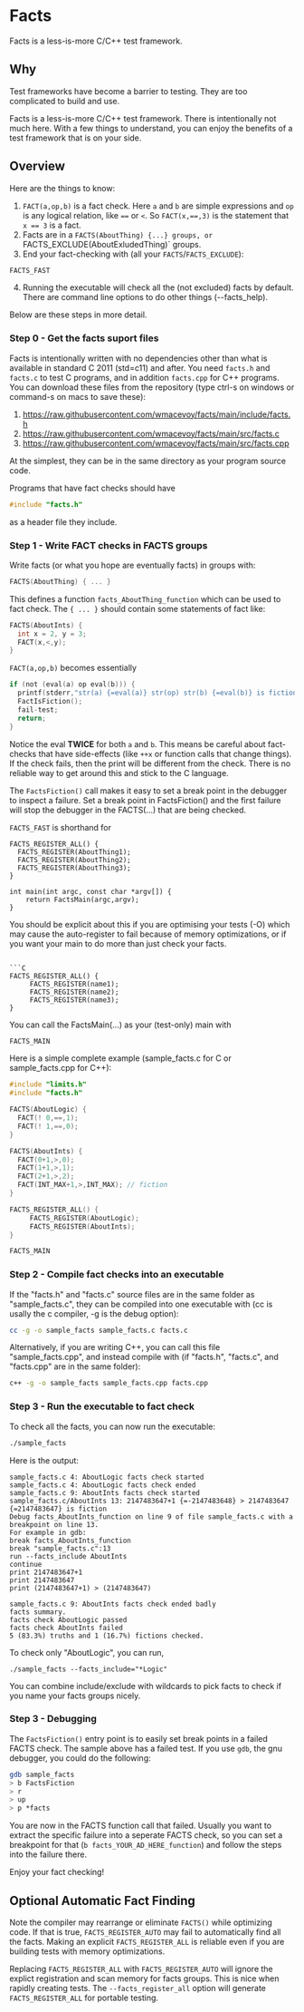 # Facts

Facts is a less-is-more C/C++ test framework.

## Why

Test frameworks have become a barrier to testing.  They are too complicated to build and use.

Facts is a less-is-more C/C++ test framework.  There is intentionally not much here.  With a few things to understand, you can enjoy the benefits of a test framework that is on your side.

## Overview

Here are the things to know:

1. `FACT(a,op,b)` is a fact check. Here `a` and `b` are simple expressions and `op` is any logical relation, like `==` or `<`.  So `FACT(x,==,3)` is the statement that `x == 3` is a fact.
2. Facts are in a `FACTS(AboutThing) {...} groups, or `FACTS_EXCLUDE(AboutExludedThing)` groups.
3. End your fact-checking with (all your `FACTS`/`FACTS_EXCLUDE`):
```C
FACTS_FAST
```
4. Running the executable will check all the (not excluded) facts by default.  There are command line options to do other things (--facts_help).

Below are these steps in more detail.

### Step 0 - Get the facts suport files

Facts is intentionally written with no dependencies other than what is available in standard C 2011 (std=c11) and after.  You need `facts.h` and `facts.c` to test C programs, and in addition `facts.cpp` for C++ programs.  You can download these files from the repository (type ctrl-s on windows or command-s on macs to save these):

1. https://raw.githubusercontent.com/wmacevoy/facts/main/include/facts.h
1. https://raw.githubusercontent.com/wmacevoy/facts/main/src/facts.c
1. https://raw.githubusercontent.com/wmacevoy/facts/main/src/facts.cpp

At the simplest, they can be in the same directory as your program source code.

Programs that have fact checks should have
```C
#include "facts.h"
```
as a header file they include.

### Step 1 - Write FACT checks in FACTS groups

Write facts (or what you hope are eventually facts) in groups with:
```C
FACTS(AboutThing) { ... }
```

This defines a function `facts_AboutThing_function` which can be used to fact
check. The `{ ... }` should contain some statements of fact like:

```C
FACTS(AboutInts) {
  int x = 2, y = 3;
  FACT(x,<,y);
}
```

`FACT(a,op,b)` becomes essentially

```C
if (not (eval(a) op eval(b))) {
  printf(stderr,"str(a) {=eval(a)} str(op) str(b) {=eval(b)} is fiction.");
  FactIsFiction();
  fail-test;
  return;
}
```

Notice the eval __TWICE__ for both `a` and `b`.  This means be careful about fact-checks that have side-effects (like `++x` or function calls that change things).  If the check fails, then the print will be different from the check.  There is no reliable way to get around this and stick to the C language.

The `FactsFiction()` call makes it easy to set a break point in the debugger to inspect a failure.  Set a break point in FactsFiction() and the first failure will stop the debugger in the FACTS(...) that are being checked.

`FACTS_FAST` is shorthand for
```
FACTS_REGISTER_ALL() {
  FACTS_REGISTER(AboutThing1); 
  FACTS_REGISTER(AboutThing2);
  FACTS_REGISTER(AboutThing3);
}

int main(int argc, const char *argv[]) {
    return FactsMain(argc,argv);
}
```
You should be explicit about this if you are optimising your tests (-O) which may cause the auto-register to fail because of memory optimizations, or if you want your main to do more than just check your facts.

```Cyou __MUST__ mark the end of the facts with

```C
FACTS_REGISTER_ALL() {
     FACTS_REGISTER(name1);
     FACTS_REGISTER(name2);
     FACTS_REGISTER(name3);
}
```

You can call the FactsMain(...) as your (test-only) main with

```C
FACTS_MAIN
```

Here is a simple complete example (sample_facts.c for C or sample_facts.cpp for C++):

```C
#include "limits.h"
#include "facts.h"

FACTS(AboutLogic) {
  FACT(! 0,==,1);
  FACT(! 1,==,0);
}

FACTS(AboutInts) {
  FACT(0+1,>,0);
  FACT(1+1,>,1);
  FACT(2+1,>,2);
  FACT(INT_MAX+1,>,INT_MAX); // fiction
}

FACTS_REGISTER_ALL() {
     FACTS_REGISTER(AboutLogic);
     FACTS_REGISTER(AboutInts);
}

FACTS_MAIN
```

### Step 2 - Compile fact checks into an executable

If the "facts.h" and "facts.c" source files are in the same folder as "sample_facts.c", they can be compiled into one executable with (cc is usally the c compiler, -g is the debug option):
```sh
cc -g -o sample_facts sample_facts.c facts.c
```

Alternatively, if you are writing C++, you can call this file "sample_facts.cpp", and instead compile with (if "facts.h", "facts.c", and "facts.cpp" are in the same folder):
```sh
c++ -g -o sample_facts sample_facts.cpp facts.cpp
```

### Step 3 - Run the executable to fact check

To check all the facts, you can now run the executable:
```sh
./sample_facts
```
Here is the output:
```
sample_facts.c 4: AboutLogic facts check started
sample_facts.c 4: AboutLogic facts check ended
sample_facts.c 9: AboutInts facts check started
sample_facts.c/AboutInts 13: 2147483647+1 {=-2147483648} > 2147483647 {=2147483647} is fiction
Debug facts_AboutInts_function on line 9 of file sample_facts.c with a breakpoint on line 13.
For example in gdb:
break facts_AboutInts_function
break "sample_facts.c":13
run --facts_include AboutInts
continue
print 2147483647+1
print 2147483647
print (2147483647+1) > (2147483647)

sample_facts.c 9: AboutInts facts check ended badly
facts summary.
facts check AboutLogic passed
facts check AboutInts failed
5 (83.3%) truths and 1 (16.7%) fictions checked.
```

To check only "AboutLogic", you can run,
```
./sample_facts --facts_include="*Logic"
```

You can combine include/exclude with wildcards to pick facts to check if you name your facts groups nicely.

### Step 3 - Debugging

The `FactsFiction()` entry point is to easily set break points in a failed FACTS check.  The sample above has a failed test.  If you use `gdb`, the gnu debugger, you could do the following:

```sh
gdb sample_facts
> b FactsFiction
> r
> up
> p *facts
```

You are now in the FACTS function call that failed.  Usually you want to extract the specific failure into a seperate FACTS check, so you can set a breakpoint for that  (`b facts_YOUR_AD_HERE_function`) and follow the steps into the failure there.

Enjoy your fact checking!


## Optional Automatic Fact Finding

Note the compiler may rearrange or eliminate `FACTS()` while optimizing code.  If that is true, `FACTS_REGISTER_AUTO` may fail to automatically find all the facts.  Making an explicit `FACTS_REGISTER_ALL` is reliable even if you are building tests with memory optimizations.

Replacing `FACTS_REGISTER_ALL` with `FACTS_REGISTER_AUTO` will ignore the explict registration and scan memory for facts groups.  This is nice when rapidly creating tests.  The `--facts_register_all` option will generate `FACTS_REGISTER_ALL` for portable testing.
